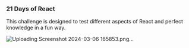 ### 21 Days of React
This challenge is designed to test different aspects of React and perfect knowledge in a fun way.

![Uploading Screenshot 2024-03-06 165853.png…]()




